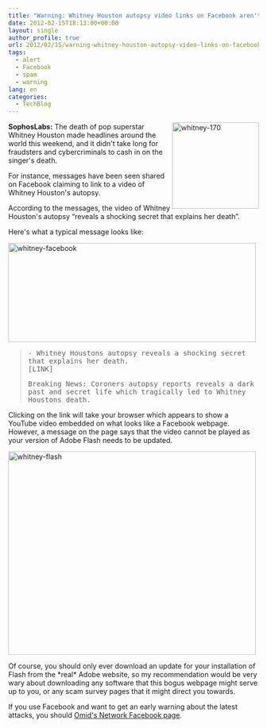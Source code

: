 ```yaml
---
title: "Warning: Whitney Houston autopsy video links on Facebook aren't what they seem"
date: 2012-02-15T18:13:00+00:00
layout: single
author_profile: true
url: 2012/02/15/warning-whitney-houston-autopsy-video-links-on-facebook-arent-what-they-seem/
tags:
  - alert
  - Facebook
  - spam
  - warning
lang: en
categories: 
  - TechBlog
---
```

[<img title="whitney-170" border="0" alt="whitney-170" align="right" src="http://lh3.ggpht.com/-qPR73UlqP-M/TzvuY4pUpYI/AAAAAAAAEzA/fNpPPKVy14I/whitney-170_thumb.jpg?imgmax=800" width="174" height="174" />](http://lh6.ggpht.com/-y7OTaZdbpwY/TzvuT2HLzKI/AAAAAAAAEy4/IzUMINtz5Bg/s1600-h/whitney-170%25255B2%25255D.jpg)**SophosLabs:** The death of pop superstar Whitney Houston made headlines around the world this weekend, and it didn't take long for fraudsters and cybercriminals to cash in on the singer's death. 

For instance, messages have been seen shared on Facebook claiming to link to a video of Whitney Houston's autopsy. 

According to the messages, the video of Whitney Houston's autopsy “reveals a shocking secret that explains her death”. 

Here's what a typical message looks like: 

[<img title="whitney-facebook" border="0" alt="whitney-facebook" src="http://lh3.ggpht.com/-GasoymtZH70/TzvujOVDQdI/AAAAAAAAEzQ/YH8aPjuFmE0/whitney-facebook_thumb%25255B2%25255D.jpg?imgmax=800" width="498" height="200" />](http://lh6.ggpht.com/-RWKGnCZ7dPk/TzvudzQH7kI/AAAAAAAAEzI/-n9xTTr-6Y8/s1600-h/whitney-facebook%25255B4%25255D.jpg) 

>  <tt>- Whitney Houstons autopsy reveals a shocking secret that explains her death.<br />[LINK]</tt> 
> 
> <tt>Breaking News: Coroners autopsy reports reveals a dark past and secret life which tragically led to Whitney Houstons death.</tt>

Clicking on the link will take your browser which appears to show a YouTube video embedded on what looks like a Facebook webpage. However, a message on the page says that the video cannot be played as your version of Adobe Flash needs to be updated. 

[<img title="whitney-flash" border="0" alt="whitney-flash" src="http://lh3.ggpht.com/-iXHvq2n760U/TzvuvmThN-I/AAAAAAAAEzg/FnYDQVKR45c/whitney-flash_thumb%25255B2%25255D.jpg?imgmax=800" width="498" height="410" />](http://lh6.ggpht.com/-6uj5zurbqj4/TzvuoI7-DjI/AAAAAAAAEzY/QhrVtWu-giM/s1600-h/whitney-flash%25255B4%25255D.jpg) 

Of course, you should only ever download an update for your installation of Flash from the \*real\* Adobe website, so my recommendation would be very wary about downloading any software that this bogus webpage might serve up to you, or any scam survey pages that it might direct you towards. 

If you use Facebook and want to get an early warning about the latest attacks, you should <a href="https://www.facebook.com/omidsnetwork/" target="_blank">Omid's Network Facebook page</a>.